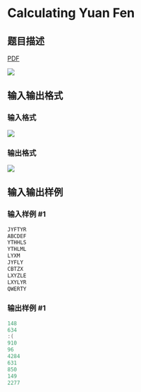 # Calculating Yuan Fen

## 题目描述

[problemUrl]: https://uva.onlinejudge.org/index.php?option=com_onlinejudge&Itemid=8&category=279&page=show_problem&problem=3845

[PDF](https://uva.onlinejudge.org/external/124/p12414.pdf)

![](https://cdn.luogu.com.cn/upload/vjudge_pic/UVA12414/ff49012bfcfae664d513f3b238615e0db1d0b717.png)

## 输入输出格式

### 输入格式

![](https://cdn.luogu.com.cn/upload/vjudge_pic/UVA12414/c92dc6fe30a483fa4f5dcfbb56087a706dac9620.png)

### 输出格式

![](https://cdn.luogu.com.cn/upload/vjudge_pic/UVA12414/f8132a1a33a197d2e804682cd516caf0e0aef4cd.png)

## 输入输出样例

### 输入样例 #1

```cpp
JYFTYR
ABCDEF
YTHHLS
YTHLML
LYXM
JYFLY
CBTZX
LXYZLE
LXYLYR
QWERTY
```


### 输出样例 #1

```cpp
148
634
:(
910
96
4284
631
850
149
2277
```


